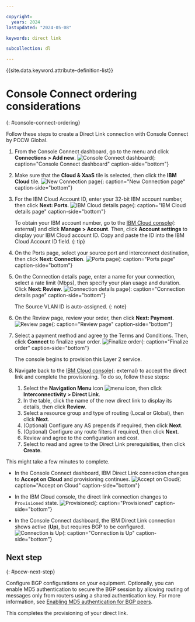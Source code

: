 ```yaml
---

copyright:
  years: 2024
lastupdated: "2024-05-08"

keywords: direct link

subcollection: dl

---
```


{{site.data.keyword.attribute-definition-list}}

# Console Connect ordering considerations
{: #console-connect-ordering}

Follow these steps to create a Direct Link connection with Console Connect by PCCW Global.

1. From the Console Connect dashboard, go to the menu and click **Connections > Add new**.
   ![Console Connect dashboard](/images/pccw-dashboard.png "Console Connect dashboard"){: caption="Console Connect dashboard" caption-side="bottom"}

1. Make sure that the **Cloud & XaaS** tile is selected, then click the **IBM Cloud** tile.
   ![New Connection page](/images/pccw-new-connection.png "New Connection page"){: caption="New Connection page" caption-side="bottom"}

1. For the IBM Cloud Account ID, enter your 32-bit IBM account number, then click **Next: Ports**.
   ![IBM Cloud details page](/images/pccw-account-id.png "IBM Cloud details page"){: caption="IBM Cloud details page" caption-side="bottom"}

   To obtain your IBM account number, go to the [IBM Cloud console](/login){: external} and click **Manage > Account**. Then, click **Account settings** to display your IBM Cloud account ID. Copy and paste the ID into the IBM Cloud Account ID field.
   {: tip}

1. On the Ports page, select your source port and interconnect destination, then click **Next: Connection**.
   ![Ports page](/images/pccw-ports.png "Ports page"){: caption="Ports page" caption-side="bottom"}

1. On the Connection details page, enter a name for your connection, select a rate limit (Mbps), then specify your plan usage and duration. Click **Next: Review**.
   ![Connection details page](/images/pccw-connection-details.png "Connection details page"){: caption="Connection details page" caption-side="bottom"}

   The Source VLAN ID is auto-assigned.
   {: note}

1. On the Review page, review your order, then click **Next: Payment**.
   ![Review page](/images/pccw-review.png "Review page"){: caption="Review page" caption-side="bottom"}

1. Select a payment method and agree to the Terms and Conditions. Then, click **Connect** to finalize your order.
   ![Finalize order](/images/pccw-terms.png "Finalize order"){: caption="Finalize order" caption-side="bottom"}

   The console begins to provision this Layer 2 service.

1. Navigate back to the [IBM Cloud console](/login){: external} to accept the direct link and complete the provisioning. To do so, follow these steps:

   1. Select the **Navigation Menu** icon ![menu icon](../icons/icon_hamburger.svg), then click **Interconnectivity > Direct Link**.
   1. In the table, click the name of the new direct link to display its details, then click **Review**.
   1. Select a resource group and type of routing (Local or Global), then click **Next**.
   1. (Optional) Configure any AS prepends if required, then click **Next**.
   1. (Optional) Configure any route filters if required, then click **Next**.
   1. Review and agree to the configuration and cost.
   1. Select to read and agree to the Direct Link prerequisities, then click **Create**.

This might take a few minutes to complete.

* In the Console Connect dashboard, IBM Direct Link connection changes to **Accept on Cloud** and provisioning continues. 
   ![Accept on Cloud](/images/pccw-accept-on-cloud.png "Accept on Cloud"){: caption="Accept on Cloud" caption-side="bottom"}

* In the IBM Cloud console, the direct link connection changes to `Provisioned` state.
   ![Provisioned](/images/pccw-provisioned.png "Provisioned"){: caption="Provisioned" caption-side="bottom"}

* In the Console Connect dashboard, the IBM Direct Link connection shows active (**Up**), but requires BGP to be configured.
   ![Connection is Up](/images/pccw-up.png "Connection is Up"){: caption="Connection is Up" caption-side="bottom"}

## Next step
{: #pccw-next-step}

Configure BGP configurations on your equipment. Optionally, you can enable MD5 authentication to secure the BGP session by allowing routing of messages only from routers using a shared authentication key. For more information, see [Enabling MD5 authentication for BGP peers](/docs/dl?topic=dl-accepting-provider-created-connection#dl-enable-md5-provider).

This completes the provisioning of your direct link.
